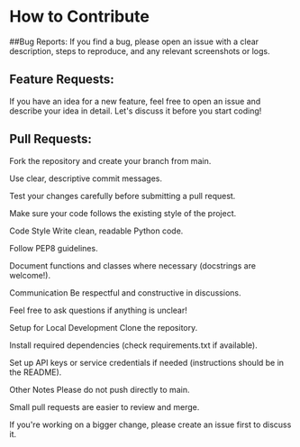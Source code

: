 # How to Contribute

##Bug Reports:
If you find a bug, please open an issue with a clear description, steps to reproduce, and any relevant screenshots or logs.

## Feature Requests:
If you have an idea for a new feature, feel free to open an issue and describe your idea in detail. Let's discuss it before you start coding!

## Pull Requests:

Fork the repository and create your branch from main.

Use clear, descriptive commit messages.

Test your changes carefully before submitting a pull request.

Make sure your code follows the existing style of the project.

Code Style
Write clean, readable Python code.

Follow PEP8 guidelines.

Document functions and classes where necessary (docstrings are welcome!).

Communication
Be respectful and constructive in discussions.

Feel free to ask questions if anything is unclear!

Setup for Local Development
Clone the repository.

Install required dependencies (check requirements.txt if available).

Set up API keys or service credentials if needed (instructions should be in the README).

Other Notes
Please do not push directly to main.

Small pull requests are easier to review and merge.

If you're working on a bigger change, please create an issue first to discuss it.

